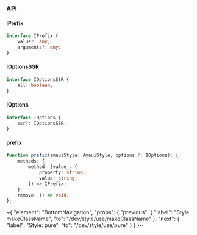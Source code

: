

### API

#### IPrefix

```ts
interface IPrefix {
    value?: any;
    arguments?: any;
}
```

#### IOptionsSSR

```ts
interface IOptionsSSR {
    all: boolean;
}
```

#### IOptions

```ts
interface IOptions {
    ssr?: IOptionsSSR;
}
```

#### prefix

```ts
function prefix(amauiStyle: AmauiStyle, options_?: IOptions): {
    methods: {
        method: (value_: {
            property: string;
            value: string;
        }) => IPrefix;
    };
    remove: () => void;
};
```


~{
  "element": "BottomNavigation",
  "props": {
    "previous": {
      "label": "Style: makeClassName",
      "to": "/dev/style/use/makeClassName"
    },
    "next": {
      "label": "Style: pure",
      "to": "/dev/style/use/pure"
    }
  }
}~